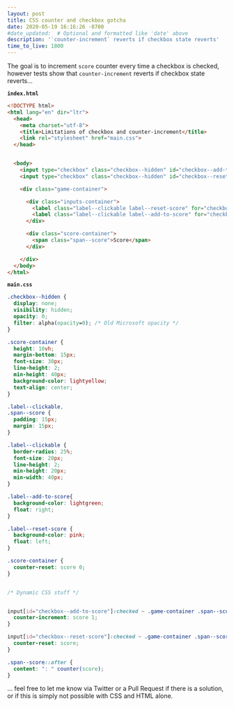 ```yaml
---
layout: post
title: CSS counter and checkbox gotcha
date: 2020-05-19 16:16:26 -0700
#date_updated:  # Optional and formatted like 'date' above
description: '`counter-increment` reverts if checkbox state reverts'
time_to_live: 1800
---
```




The goal is to increment `score` counter every time a checkbox is checked, however tests show that `counter-increment` reverts if checkbox state reverts...


**`index.html`**


```html
<!DOCTYPE html>
<html lang="en" dir="ltr">
  <head>
    <meta charset="utf-8">
    <title>Limitations of checkbox and counter-increment</title>
    <link rel="stylesheet" href="main.css">
  </head>


  <body>
    <input type="checkbox" class="checkbox--hidden" id="checkbox--add-to-score">
    <input type="checkbox" class="checkbox--hidden" id="checkbox--reset-score">

    <div class="game-container">

      <div class="inputs-container">
        <label class="label--clickable label--reset-score" for="checkbox--reset-score">Reset Score</label>
        <label class="label--clickable label--add-to-score" for="checkbox--add-to-score">Click Me!</label>
      </div>

      <div class="score-container">
        <span class="span--score">Score</span>
      </div>

    </div>
  </body>
</html>
```


**`main.css`**


```css
.checkbox--hidden {
  display: none;
  visibility: hidden;
  opacity: 0;
  filter: alpha(opacity=0); /* Old Microsoft opacity */
}

.score-container {
  height: 10vh;
  margin-bottom: 15px;
  font-size: 30px;
  line-height: 2;
  min-height: 40px;
  background-color: lightyellow;
  text-align: center;
}

.label--clickable,
.span--score {
  padding: 15px;
  margin: 15px;
}

.label--clickable {
  border-radius: 25%;
  font-size: 20px;
  line-height: 2;
  min-height: 20px;
  min-width: 40px;
}

.label--add-to-score{
  background-color: lightgreen;
  float: right;
}

.label--reset-score {
  background-color: pink;
  float: left;
}

.score-container {
  counter-reset: score 0;
}


/* Dynamic CSS stuff */


input[id="checkbox--add-to-score"]:checked ~ .game-container .span--score {
  counter-increment: score 1;
}

input[id="checkbox--reset-score"]:checked ~ .game-container .span--score {
  counter-reset: score;
}

.span--score::after {
  content: ": " counter(score);
}
```


... feel free to let me know via Twitter or a Pull Request if there is a solution, or if this is simply not possible with CSS and HTML alone.
